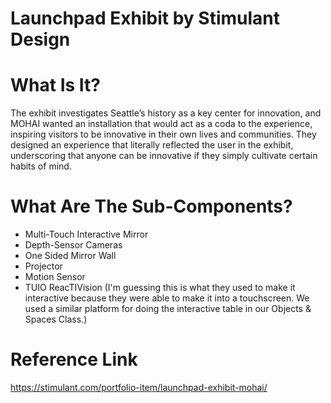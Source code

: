 # Launchpad Exhibit by Stimulant Design

# What Is It?
The exhibit investigates Seattle’s history as a key center for innovation, and MOHAI wanted an installation that would act as a coda to the experience, inspiring visitors to be innovative in their own lives and communities.
They designed an experience that literally reflected the user in the exhibit, underscoring that anyone can be innovative if they simply cultivate certain habits of mind.

# What Are The Sub-Components?
- Multi-Touch Interactive Mirror
- Depth-Sensor Cameras
- One Sided Mirror Wall
- Projector
- Motion Sensor
- TUIO ReacTIVision (I'm guessing this is what they used to make it interactive because they were able to make it into a touchscreen. We used a similar platform for doing the interactive table in our Objects & Spaces Class.)

# Reference Link
https://stimulant.com/portfolio-item/launchpad-exhibit-mohai/
